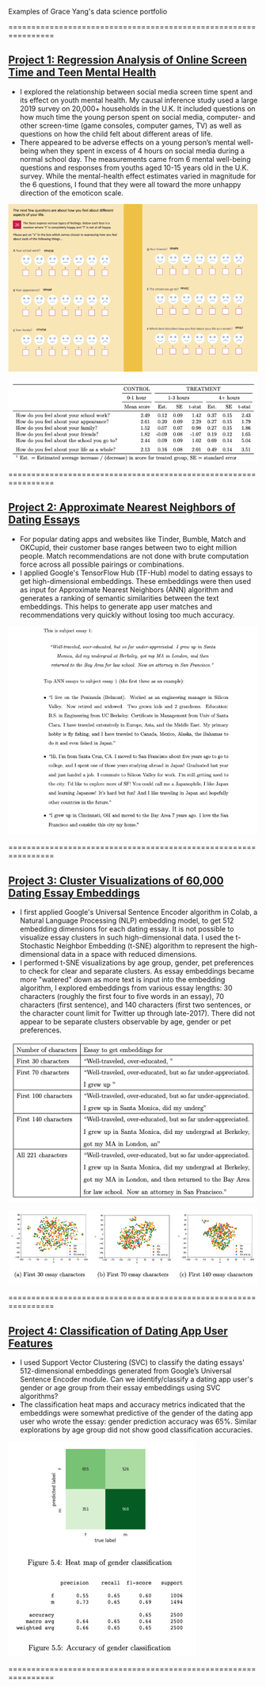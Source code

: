 Examples of Grace Yang's data science portfolio

================================================================

## [Project 1: Regression Analysis of Online Screen Time and Teen Mental Health](https://github.com/gracehikes/proj_social_media_teen_mental_health)
* I explored the relationship between social media screen time spent and its effect on youth mental health. My causal inference study used a large 2019 survey on 20,000+ households in the U.K. It included questions on how much time the young person spent on social media, computer- and other screen-time (game consoles, computer games, TV) as well as questions on how the child felt about different areas of life.
* There appeared to be adverse effects on a young person’s mental well-being when they spent in excess of 4 hours on social media during a normal school day. The measurements came from 6 mental well-being questions and responses from youths aged 10-15 years old in the U.K. survey. While the mental-health effect estimates varied in magnitude for the 6 questions, I found that they were all toward the more unhappy direction of the emoticon scale.

![](/images/project%20report%207%20emoticons.png)

![](/images/project%20report%20effect%20results%20table.png)


================================================================

## [Project 2: Approximate Nearest Neighbors of Dating Essays](https://github.com/gracehikes/proj_ANN_essay_pairings)
* For popular dating apps and websites like Tinder, Bumble, Match and OKCupid, their customer base ranges between two to eight million people. Match recommendations are not done with brute computation force across all possible pairings or combinations.
* I applied Google's TensorFlow Hub (TF-Hub) model to dating essays to get high-dimensional embeddings. These embeddings were then used as input for Approximate Nearest Neighbors (ANN) algorithm and generates a ranking of semantic similarities between the text embeddings. This helps to generate app user matches and recommendations very quickly without losing too much accuracy.

![](/images/sample%20essay%20and%20top%203%20ANN%20matches.png)


================================================================

## [Project 3: Cluster Visualizations of 60,000 Dating Essay Embeddings](https://github.com/gracehikes/proj_dating_essays_tSNE_clusters)
* I first applied Google's Universal Sentence Encoder algorithm in Colab, a Natural Language Processing (NLP) embedding model, to get 512 embedding dimensions for each dating essay. It is not possible to visualize essay clusters in such high-dimensional data. I used the t-Stochastic Neighbor Embedding (t-SNE) algorithm to represent the high-dimensional data in a space with reduced dimensions.
* I performed t-SNE visualizations by age group, gender, pet preferences to check for clear and separate clusters. As essay embeddings became more "watered" down as more text is input into the embedding algorithm, I explored embeddings from various essay lengths: 30 characters (roughly the first four to five words in an essay), 70 characters (first sentence), and 140 characters (first two sentences, or the character count limit for Twitter up through late-2017). There did not appear to be separate clusters observable by age, gender or pet preferences.

![](/images/essay%20lengths%2030%2070%20140%20example.png)

![](/images/tSNE%20visual%20cluster%20by%20age.png)


================================================================

## [Project 4: Classification of Dating App User Features](https://github.com/gracehikes/proj_classification_SVC)
* I used Support Vector Clustering (SVC) to classify the dating essays' 512-dimensional embeddings generated from Google’s Universal Sentence Encoder module. Can we identify/classify a dating app user's gender or age group from their essay embeddings using SVC algorithms?
* The classification heat maps and accuracy metrics indicated that the embeddings were somewhat predictive of the gender of the dating app user who wrote the essay: gender prediction accuracy was 65%. Similar explorations by age group did not show good classification accuracies.

![](/images/SVC%20classification%20gender.png)


================================================================
